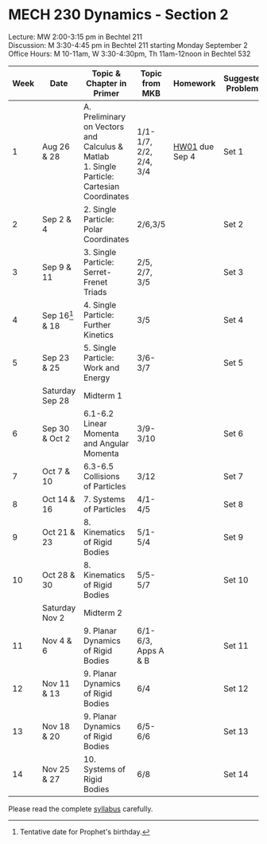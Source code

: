 # MECH 230 Dynamics - Section 2


Lecture: MW 2:00-3:15 pm in Bechtel 211\
Discussion: M 3:30-4:45 pm in Bechtel 211 starting Monday September 2\
Office Hours: M 10-11am, W 3:30-4:30pm, Th 11am-12noon in Bechtel 532

| Week | Date | Topic & Chapter in Primer | Topic from MKB | Homework | Suggested Problems |
| ---- | ------- |-------------------------- | ------- |-------- | ------- |
| 1 | Aug 26 & 28 | A. Preliminary on Vectors and Calculus & Matlab <br> 1. Single Particle: Cartesian Coordinates | 1/1-1/7, 2/2, 2/4, 3/4 | [HW01](MECH230_HW01.pdf) due Sep 4 | Set 1 |
| 2 | Sep 2 & 4 | 2. Single Particle: Polar Coordinates | 2/6,3/5 |  | Set 2 |
| 3 | Sep 9 & 11 | 3. Single Particle: Serret-Frenet Triads | 2/5, 2/7, 3/5 |  | Set 3 |
| 4 | Sep 16[^1] & 18 | 4. Single Particle: Further Kinetics | 3/5 |  | Set 4 |
| 5 | Sep 23 & 25 | 5. Single Particle: Work and Energy | 3/6-3/7 | | Set 5 |
| | Saturday Sep 28 | Midterm 1 |
| 6 | Sep 30 & Oct 2 | 6.1-6.2 Linear Momenta and Angular Momenta | 3/9-3/10 |  | Set 6 |
| 7 | Oct 7 & 10 | 6.3-6.5 Collisions of Particles | 3/12 |  | Set 7 |
| 8 | Oct 14 & 16 | 7. Systems of Particles | 4/1-4/5 |  | Set 8 |
| 9 | Oct 21 & 23 | 8. Kinematics of Rigid Bodies | 5/1-5/4 |  | Set 9 |
| 10 | Oct 28 & 30 | 8. Kinematics of Rigid Bodies | 5/5-5/7 |  | Set 10 |
| | Saturday Nov 2 | Midterm 2
| 11 | Nov 4 & 6 | 9. Planar Dynamics of Rigid Bodies | 6/1-6/3, Apps A & B |  | Set 11 |
| 12 | Nov 11 & 13 | 9. Planar Dynamics of Rigid Bodies | 6/4 |  | Set 12 |
| 13 | Nov 18 & 20 | 9. Planar Dynamics of Rigid Bodies | 6/5-6/6 |  | Set 13 |
| 14 | Nov 25 & 27 | 10. Systems of Rigid Bodies | 6/8 |  | Set 14 |

[^1]: Tentative date for Prophet's birthday.

Please read the complete [syllabus]() carefully.